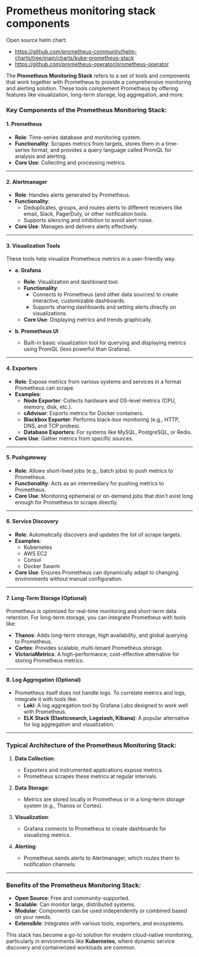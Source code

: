 # Prometheus monitoring stack components

Open source helm chart:
- https://github.com/prometheus-community/helm-charts/tree/main/charts/kube-prometheus-stack
- https://github.com/prometheus-operator/prometheus-operator

The **Prometheus Monitoring Stack** refers to a set of tools and components that work together with Prometheus to provide a comprehensive monitoring and alerting solution. These tools complement Prometheus by offering features like visualization, long-term storage, log aggregation, and more.

### Key Components of the Prometheus Monitoring Stack:

#### 1. **Prometheus**
   - **Role**: Time-series database and monitoring system.
   - **Functionality**: Scrapes metrics from targets, stores them in a time-series format, and provides a query language called PromQL for analysis and alerting.
   - **Core Use**: Collecting and processing metrics.

---

#### 2. **Alertmanager**
   - **Role**: Handles alerts generated by Prometheus.
   - **Functionality**:
     - Deduplicates, groups, and routes alerts to different receivers like email, Slack, PagerDuty, or other notification tools.
     - Supports silencing and inhibition to avoid alert noise.
   - **Core Use**: Manages and delivers alerts effectively.

---

#### 3. **Visualization Tools**
These tools help visualize Prometheus metrics in a user-friendly way.

   - **a. Grafana**
     - **Role**: Visualization and dashboard tool.
     - **Functionality**:
       - Connects to Prometheus (and other data sources) to create interactive, customizable dashboards.
       - Supports sharing dashboards and setting alerts directly on visualizations.
     - **Core Use**: Displaying metrics and trends graphically.

  - **b. Prometheus UI**
    - Built-in basic visualization tool for querying and displaying metrics using PromQL (less powerful than Grafana).

---

#### 4. **Exporters**
   - **Role**: Expose metrics from various systems and services in a format Prometheus can scrape.
   - **Examples**:
     - **Node Exporter**: Collects hardware and OS-level metrics (CPU, memory, disk, etc.).
     - **cAdvisor**: Exports metrics for Docker containers.
     - **Blackbox Exporter**: Performs black-box monitoring (e.g., HTTP, DNS, and TCP probes).
     - **Database Exporters**: For systems like MySQL, PostgreSQL, or Redis.
   - **Core Use**: Gather metrics from specific sources.

---

#### 5. **Pushgateway**
   - **Role**: Allows short-lived jobs (e.g., batch jobs) to push metrics to Prometheus.
   - **Functionality**: Acts as an intermediary for pushing metrics to Prometheus.
   - **Core Use**: Monitoring ephemeral or on-demand jobs that don't exist long enough for Prometheus to scrape directly.

---

#### 6. **Service Discovery**
   - **Role**: Automatically discovers and updates the list of scrape targets.
   - **Examples**:
     - Kubernetes
     - AWS EC2
     - Consul
     - Docker Swarm
   - **Core Use**: Ensures Prometheus can dynamically adapt to changing environments without manual configuration.

---

#### 7. **Long-Term Storage (Optional)**
   Prometheus is optimized for real-time monitoring and short-term data retention. For long-term storage, you can integrate Prometheus with tools like:
   - **Thanos**: Adds long-term storage, high availability, and global querying to Prometheus.
   - **Cortex**: Provides scalable, multi-tenant Prometheus storage.
   - **VictoriaMetrics**: A high-performance, cost-effective alternative for storing Prometheus metrics.

---

#### 8. **Log Aggregation (Optional)**
   - Prometheus itself does not handle logs. To correlate metrics and logs, integrate it with tools like:
     - **Loki**: A log aggregation tool by Grafana Labs designed to work well with Prometheus.
     - **ELK Stack (Elasticsearch, Logstash, Kibana)**: A popular alternative for log aggregation and visualization.

---

### Typical Architecture of the Prometheus Monitoring Stack:
1. **Data Collection**:
   - Exporters and instrumented applications expose metrics.
   - Prometheus scrapes these metrics at regular intervals.

2. **Data Storage**:
   - Metrics are stored locally in Prometheus or in a long-term storage system (e.g., Thanos or Cortex).

3. **Visualization**:
   - Grafana connects to Prometheus to create dashboards for visualizing metrics.

4. **Alerting**:
   - Prometheus sends alerts to Alertmanager, which routes them to notification channels.

---

### Benefits of the Prometheus Monitoring Stack:
- **Open Source**: Free and community-supported.
- **Scalable**: Can monitor large, distributed systems.
- **Modular**: Components can be used independently or combined based on your needs.
- **Extensible**: Integrates with various tools, exporters, and ecosystems.

This stack has become a go-to solution for modern cloud-native monitoring, particularly in environments like **Kubernetes**, where dynamic service discovery and containerized workloads are common.
